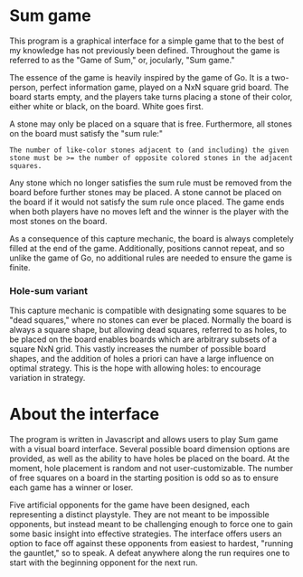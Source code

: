 # Sum game

This program is a graphical interface for a simple game that to the best of my knowledge has not previously been defined. Throughout the game is referred to as the "Game of Sum," or, jocularly, "Sum game."

The essence of the game is heavily inspired by the game of Go. It is a two-person, perfect information game, played on a NxN square grid board. The board starts empty, and the players take turns placing a stone of their color, either white or black, on the board. White goes first.

A stone may only be placed on a square that is free. Furthermore, all stones on the board must satisfy the "sum rule:"

```
The number of like-color stones adjacent to (and including) the given stone must be >= the number of opposite colored stones in the adjacent squares.
```

Any stone which no longer satisfies the sum rule must be removed from the board before further stones may be placed. A stone cannot be placed on the board if it would not satisfy the sum rule once placed. The game ends when both players have no moves left and the winner is the player with the most stones on the board.

As a consequence of this capture mechanic, the board is always completely filled at the end of the game. Additionally, positions cannot repeat, and so unlike the game of Go, no additional rules are needed to ensure the game is finite.

### Hole-sum variant

This capture mechanic is compatible with designating some squares to be "dead squares," where no stones can ever be placed. Normally the board is always a square shape, but allowing dead squares, referred to as holes, to be placed on the board enables boards which are arbitrary subsets of a square NxN grid. This vastly increases the number of possible board shapes, and the addition of holes a priori can have a large influence on optimal strategy. This is the hope with allowing holes: to encourage variation in strategy.

# About the interface

The program is written in Javascript and allows users to play Sum game with a visual board interface. Several possible board dimension options are provided, as well as the ability to have holes be placed on the board. At the moment, hole placement is random and not user-customizable. The number of free squares on a board in the starting position is odd so as to ensure each game has a winner or loser.

Five artificial opponents for the game have been designed, each representing a distinct playstyle. They are not meant to be impossible opponents, but instead meant to be challenging enough to force one to gain some basic insight into effective strategies. The interface offers users an option to face off against these opponents from easiest to hardest, "running the gauntlet," so to speak. A defeat anywhere along the run requires one to start with the beginning opponent for the next run.



